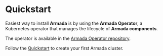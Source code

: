# Quickstart

Easiest way to install **Armada** is by using the **Armada Operator**, a Kubernetes operator that manages the lifecycle of **Armada components**.

The operator is available in the [Armada Operator repository](https://github.com/armadaproject/armada-operator).

Follow the [Quickstart](https://github.com/armadaproject/armada-operator#quickstart) to create your first Armada cluster.

